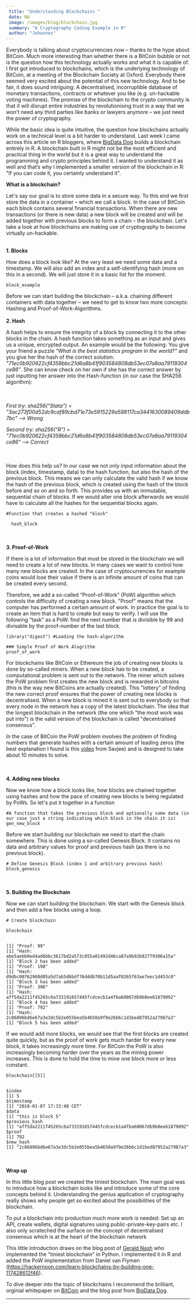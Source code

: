 ```yaml
---
 title: "Understanding Blockchains "
 date: NA
 image: /images/blog/blockchain.jpg
 summary: "A Cryptography Coding Example in R"
 author: "Johannes"
---
```



Everybody is talking about cryptocurrencies now – thanks to the hype
about BitCoin. Much more interesting than whether there is a BitCoin
bubble or not is the question how this technology actually works and
what it is capable of. I first got introduced to blockchains, which is
the underlying technology of BitCoin, at a meeting of the Blockchain
Society at Oxford. Everybody there seemed very excited about the
potential of this new technology. And to be fair, it does sound
intriguing: A decentralised, incorruptible database of monetary
transactions, contracts or whatever you like (e.g. un-hackable voting
machines). The promise of the blockchain to the crypto community is that
it will disrupt entire industries by revolutionising trust in a way that
we won't need any third parties like banks or lawyers anymore – we just
need the power of cryptography.

While the basic idea is quite intuitive, the question how blockchains
actually work on a technical level is a bit harder to understand. Last
week I came across this article on R bloggers, where [BigData
Dog](https://www.r-bloggers.com/building-your-own-blockchain-in-r/)
builds a blockchain entirely in R. A blockchain built in R might not be
the most efficient and practical thing in the world but it is a great
way to understand the programming and crypto principles behind it. I
wanted to understand it as well and that’s why I implemented a smaller
version of the blockchain in R: "If you can code it, you certainly
understand it".

**What is a blockchain?**

Let's say our goal is to store some data in a secure way. To this end we
first store the data in a container – which we call a block. In the case
of BitCoin each block contains several financial transactions. When
there are new transactions (or there is new data) a new block will be
created and will be added together with previous blocks to form a chain
– the blockchain. Let's take a look at how blockchains are making use of
cryptography to become virtually un-hackable.

\
**1. Blocks**

How does a block look like? At the very least we need some data and a
timestamp. We will also add an index and a self-identifying hash (more
on this in a second). We will just store it in a basic list for the
moment.



    block_example 

Before we can start building the blockchain – a.k.a. chaining different
containers with data together – we need to get to know two more
concepts: Hashing and Proof-of-Work-Algorithms.\
\
**2. Hash**

A hash helps to ensure the integrity of a block by connecting it to the
other blocks in the chain. A hash function takes something as an input
and gives us a unique, encrypted output. An example would be the
following: You give your friend a puzzle *"What is the best statistics
program in the world?"* and you give her the hash of the correct
solution:
*"71ec0b920622cf4358bbc21d6a8b41f903584808db53ec07a8aa79119304ce86"*.
She can know check on her own if she has the correct answer by just
inputting her answer into the Hash-function (in our case the SHA256
algorithm):

\
\
*First try: sha256("Stata") =
"3ac273f00d52dc9caf89cbd71e73e5915229a588117ca3441630089409ddb7bc"
--&gt; Wrong*

*Second try: sha256("R") =
"71ec0b920622cf4358bbc21d6a8b41f903584808db53ec07a8aa79119304ce86"
--&gt; Correct*

\
\
How does this help us? In our case we not only input information about
the block (index, timestamp, data) to the hash function, but also the
hash of the previous block. This means we can only calculate the valid
hash if we know the hash of the previous block, which is created using
the hash of the block before and so on and so forth. This provides us
with an immutable, sequential chain of blocks. If we would alter one
block afterwards we would have to calculate all the hashes for the
sequential blocks again.



    #Function that creates a hashed "block"
      
      hash_block 

\
\
**3. Proof-of-Work**

If there is a lot of information that must be stored in the blockchain
we will need to create a lot of new blocks. In many cases we want to
control how many new blocks are created. In the case of cryptocurrencies
for example coins would lose their value if there is an infinite amount
of coins that can be created every second.

Therefore, we add a so-called “Proof-of-Work” (PoW) algorithm which
controls the difficulty of creating a new block. "Proof" means that the
computer has performed a certain amount of work. In practice the goal is
to create an item that is hard to create but easy to verify. I will use
the following “task” as a PoW: find the next number that is divisible by
99 and divisable by the proof-number of the last block.



    library("digest") #Loading the hash-algorithm

    ### Simple Proof of Work Alogrithm
    proof_of_work 

For blockchains like BitCoin or Ethereum the job of creating new blocks
is done by so-called miners. When a new block has to be created, a
computational problem is sent out to the network. The miner which solves
the PoW problem first creates the new block and is rewarded in bitcoins
(this is the way new BitCoins are actually created). This "lottery" of
finding the new correct proof ensures that the power of creating new
blocks is decentralised. When a new block is mined it is sent out to
everybody so that every node in the network has a copy of the latest
blockchain. The idea that the longest blockchain in the network (the one
which "the most work was put into") is the valid version of the
blockchain is called "decentralised consensus".

In the case of BitCoin the PoW problem involves the problem of finding
numbers that generate hashes with a certain amount of leading zeros (the
best explanation I found is this
[video](https://www.youtube.com/watch?v=HneatE69814&t=3s) from Savjee)
and is designed to take about 10 minutes to solve.

\
\
**4. Adding new blocks**

Now we know how a block looks like, how blocks are chained together
using hashes and how the pace of creating new blocks is being regulated
by PoWs. So let's put it together in a function



    #A function that takes the previous block and optionally some data (in our case just a string indicating which block in the chain it is)
    gen_new_block 

Before we start building our blockchain we need to start the chain
somewhere. This is done using a so-called Genesis Block. It contains no
data and arbitrary values for proof and previous hash (as there is no
previous block).



    # Define Genesis Block (index 1 and arbitrary previous hash)
    block_genesis 

\
\
**5. Building the Blockchain**

Now we can start building the blockchain. We start with the Genesis
block and then add a few blocks using a loop.



    # Create blockchain

    blockchain 


    [1] "Proof: 99"
    [1] "Hash: abe5aebb0ed4ad6bbc3617bd2a573c855a01492d46ca87a9b92b82779306a15a"
    [1] "Block 2 has been added"
    [1] "Proof: 198"
    [1] "Hash: d9dbc00762968d05a5d7ab5d6bdf76dddb70b11d5aaf0265763ae7eec1d453c0"
    [1] "Block 3 has been added"
    [1] "Proof: 396"
    [1] "Hash: aff5da2211f45265c6a733191657445fcdcecb1a4fba60067db9b8ee61879092"
    [1] "Block 4 has been added"
    [1] "Proof: 792"
    [1] "Hash: 2c86896bd6e67a3e3dc5b2e055bea5b4650a9f9e26b6c1d1bed87952a27987a3"
    [1] "Block 5 has been added"

If we would add more blocks, we would see that the first blocks are
created quite quickly, but as the proof of work gets much harder for
every new block, it takes increasingly more time. For BitCoin the PoW is
also increasingly becoming harder over the years as the mining power
increases. This is done to hold the time to mine one block more or less
constant.



    blockchain[[5]]
      

    $index
    [1] 5
    $timestamp
    [1] "2018-01-07 17:33:48 CET"
    $data
    [1] "this is block 5"
    $previous_hash
    [1] "aff5da2211f45265c6a733191657445fcdcecb1a4fba60067db9b8ee61879092"
    $proof
    [1] 792
    $new_hash
    [1] "2c86896bd6e67a3e3dc5b2e055bea5b4650a9f9e26b6c1d1bed87952a27987a3"

\
\
**Wrap up**

In this little blog post we created the tiniest blockchain. The main
goal was to introduce how a blockchain looks like and introduce some of
the core concepts behind it. Understanding the genius application of
cryptography really shows why people get so excited about the
possibilities of the blockchain.

To put a blockchain into production much more work is needed: Set up an
API, create wallets, digital signatures using public-private-key-pairs
etc. I also only scrateched the surface on the concept of decentralised
consensus which is at the heart of the blockchain network

This little introduction draws on the blog post of [Gerald
Nash](https://medium.com/crypto-currently/lets-build-the-tiniest-blockchain-e70965a248b)
who implemented the "tiniest blockchain" in Python. I implemented it in
R and added the PoW implementation from Daniel van Flymen
(https://hackernoon.com/learn-blockchains-by-building-one-117428612f46).

To dive deeper into the topic of blockchains I recommend the brilliant,
orginial whitepaper on [BitCoin](https://bitcoin.org/bitcoin.pdf) and
the blog post from [BigData
Dog](https://www.r-bloggers.com/building-your-own-blockchain-in-r/).

------------------------------------------------------------------------


